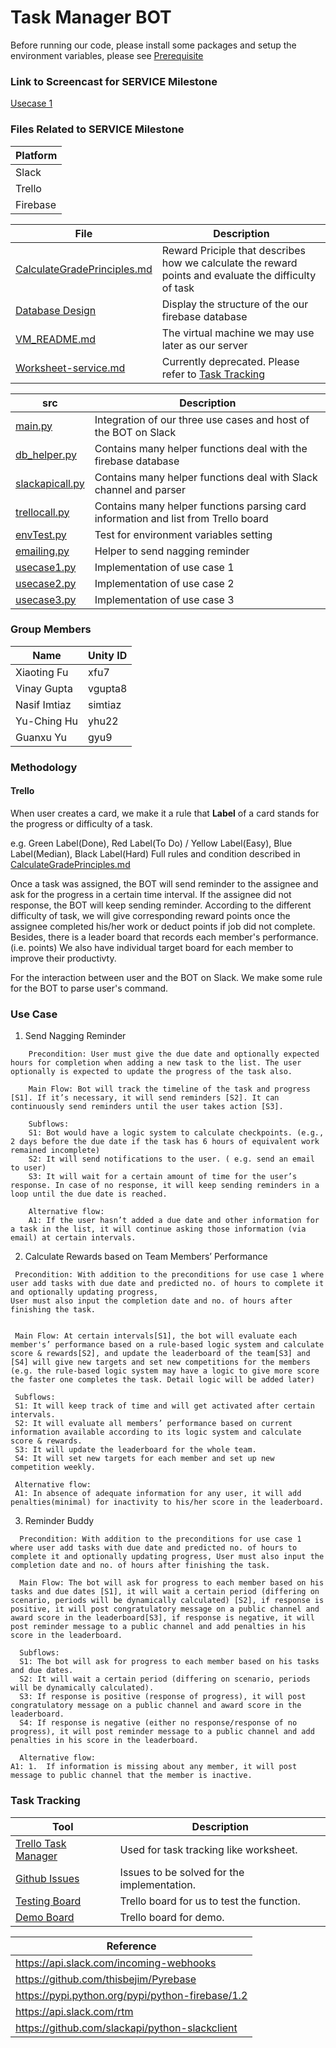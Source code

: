 # Task Manager BOT #

Before running our code, please install some packages and setup the
environment variables, please see [Prerequisite](https://github.ncsu.edu/yhu22/CSC510_F17_Project/blob/service/src/README.md)

### Link to Screencast for SERVICE Milestone
[Usecase 1](https://drive.google.com/a/ncsu.edu/file/d/1cE1X2B7SnvV0PbFdlXffycbGe6KrWbS_/view?usp=sharing)

### Files Related to SERVICE Milestone

Platform |
--- |
Slack |
Trello |
Firebase | 

File | Description
---  | ---
[CalculateGradePrinciples.md](https://github.ncsu.edu/yhu22/CSC510_F17_Project/blob/master/CalculateGradePrinciples.md) | Reward Priciple that describes how we calculate the reward points and evaluate the difficulty of task
[Database Design](https://github.ncsu.edu/yhu22/CSC510_F17_Project/blob/service_submit/DatabaseDesign.md)| Display the structure of the our firebase database
[VM_README.md](https://github.ncsu.edu/yhu22/CSC510_F17_Project/blob/service_submit/VM_README.md) | The virtual machine we may use later as our server
[Worksheet-service.md](https://github.ncsu.edu/yhu22/CSC510_F17_Project/blob/service_submit/Worksheet-service.md)| Currently deprecated. Please refer to [Task Tracking](https://github.ncsu.edu/yhu22/CSC510_F17_Project/tree/service_submit#task-tracking)

src | Description
---  | ---
[main.py](https://github.ncsu.edu/yhu22/CSC510_F17_Project/blob/service_submit/src/main.py) | Integration of our three use cases and host of the BOT on Slack
[db_helper.py](https://github.ncsu.edu/yhu22/CSC510_F17_Project/blob/service/src/db_helper.py) | Contains many helper functions deal with the firebase database
[slackapicall.py](https://github.ncsu.edu/yhu22/CSC510_F17_Project/blob/service_submit/src/slackapicall.py) | Contains many helper functions deal with Slack channel and parser
[trellocall.py](https://github.ncsu.edu/yhu22/CSC510_F17_Project/blob/service_submit/src/trellocall.py) | Contains many helper functions parsing card information and list from Trello board
[envTest.py](https://github.ncsu.edu/yhu22/CSC510_F17_Project/blob/service_submit/src/envTest.py) | Test for environment variables setting
[emailing.py](https://github.ncsu.edu/yhu22/CSC510_F17_Project/blob/service_submit/src/emailing.py) | Helper to send nagging reminder
[usecase1.py](https://github.ncsu.edu/yhu22/CSC510_F17_Project/blob/service_submit/src/usecase1.py) | Implementation of use case 1
[usecase2.py](https://github.ncsu.edu/yhu22/CSC510_F17_Project/blob/service_submit/src/usecase2.py) | Implementation of use case 2
[usecase3.py](https://github.ncsu.edu/yhu22/CSC510_F17_Project/blob/service_submit/src/usecase3.py) | Implementation of use case 3
 
### Group Members

Name | Unity ID
--- | ---
Xiaoting Fu | xfu7
Vinay Gupta | vgupta8
Nasif Imtiaz | simtiaz
Yu-Ching Hu | yhu22
Guanxu Yu | gyu9

### Methodology

#### Trello

When user creates a card, we make it a rule that **Label** of a card stands for the progress or difficulty of a task.

e.g. Green Label(Done), Red Label(To Do) / Yellow Label(Easy), Blue Label(Median), Black Label(Hard)
Full rules and condition described in [CalculateGradePrinciples.md](https://github.ncsu.edu/yhu22/CSC510_F17_Project/blob/master/CalculateGradePrinciples.md)

Once a task was assigned, the BOT will send reminder to the assignee and ask for the progress in a certain time interval. If the assignee did not response, the BOT will keep sending reminder.
According to the different difficulty of task, we will give corresponding reward points once the assignee completed his/her work or deduct points if job did not complete. Besides, there is a leader board that records each member's performance. (i.e. points) We also have individual target board for each member to improve their productivty.

For the interaction between user and the BOT on Slack. We make some rule for the BOT to parse user's command.


### Use Case
1. Send Nagging Reminder 
```  
    Precondition: User must give the due date and optionally expected hours for completion when adding a new task to the list. The user optionally is expected to update the progress of the task also.
 
    Main Flow: Bot will track the timeline of the task and progress [S1]. If it’s necessary, it will send reminders [S2]. It can continuously send reminders until the user takes action [S3].

    Subflows:
    S1: Bot would have a logic system to calculate checkpoints. (e.g., 2 days before the due date if the task has 6 hours of equivalent work remained incomplete)
    S2: It will send notifications to the user. ( e.g. send an email to user)
    S3: It will wait for a certain amount of time for the user’s response. In case of no response, it will keep sending reminders in a loop until the due date is reached.
    
    Alternative flow:
    A1: If the user hasn’t added a due date and other information for a task in the list, it will continue asking those information (via email) at certain intervals.
```  
  2. Calculate Rewards based on Team Members’ Performance
  
 ``` 
  Precondition: With addition to the preconditions for use case 1 where user add tasks with due date and predicted no. of hours to complete it and optionally updating progress,
User must also input the completion date and no. of hours after finishing the task.

  
  Main Flow: At certain intervals[S1], the bot will evaluate each member's’ performance based on a rule-based logic system and calculate score & rewards[S2], and update the leaderboard of the team[S3] and [S4] will give new targets and set new competitions for the members
(e.g. the rule-based logic system may have a logic to give more score the faster one completes the task. Detail logic will be added later)
  
  Subflows:
  S1: It will keep track of time and will get activated after certain intervals.
  S2: It will evaluate all members’ performance based on current information available according to its logic system and calculate score & rewards.
  S3: It will update the leaderboard for the whole team.
  S4: It will set new targets for each member and set up new competition weekly.
  
  Alternative flow:
  A1: In absence of adequate information for any user, it will add penalties(minimal) for inactivity to his/her score in the leaderboard.
```
  
  3. Reminder Buddy
```
  Precondition: With addition to the preconditions for use case 1 where user add tasks with due date and predicted no. of hours to complete it and optionally updating progress, User must also input the completion date and no. of hours after finishing the task.
  
  Main Flow: The bot will ask for progress to each member based on his tasks and due dates [S1], it will wait a certain period (differing on scenario, periods will be dynamically calculated) [S2], if response is positive, it will post congratulatory message on a public channel and award score in the leaderboard[S3], if response is negative, it will post reminder message to a public channel and add penalties in his score in the leaderboard.
  
  Subflows:
  S1: The bot will ask for progress to each member based on his tasks and due dates.
  S2: It will wait a certain period (differing on scenario, periods will be dynamically calculated).
  S3: If response is positive (response of progress), it will post congratulatory message on a public channel and award score in the leaderboard.
  S4: If response is negative (either no response/response of no progress), it will post reminder message to a public channel and add penalties in his score in the leaderboard.

  Alternative flow:
A1: 1.	If information is missing about any member, it will post message to public channel that the member is inactive.
```

### Task Tracking
Tool | Description
---  | ---
[Trello Task Manager](https://trello.com/b/MXYu6ZEy/task-manager-bot) | Used for task tracking like worksheet.
[Github Issues](https://github.ncsu.edu/yhu22/CSC510_F17_Project/issues) | Issues to be solved for the implementation.
[Testing Board](https://trello.com/b/3L2DxAis/test-board) | Trello board for us to test the function.
[Demo Board](https://trello.com/b/5LYE5kJE/demo-board) | Trello board for demo.

Reference |
--- |
https://api.slack.com/incoming-webhooks |
https://github.com/thisbejim/Pyrebase |
https://pypi.python.org/pypi/python-firebase/1.2 |
https://api.slack.com/rtm |
https://github.com/slackapi/python-slackclient |
